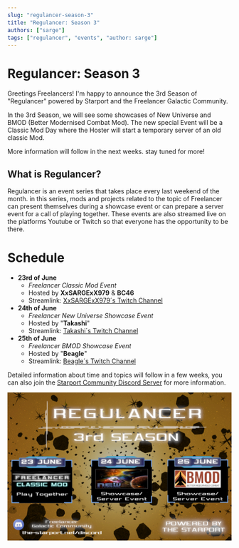 ```yaml
---
slug: "regulancer-season-3"
title: "Regulancer: Season 3"
authors: ["sarge"]
tags: ["regulancer", "events", "author: sarge"]
---
```


# Regulancer: Season 3

Greetings Freelancers!
I'm happy to announce the 3rd Season of "Regulancer" powered by Starport and the Freelancer Galactic Community. 

In the 3rd Season, we will see some showcases of New Universe and BMOD (Better Modernised Combat Mod). The new special Event will be a Classic Mod Day where the Hoster will start a temporary server of an old classic Mod.

More information will follow in the next weeks. stay tuned for more!

## What is Regulancer?
  
Regulancer is an event series that takes place every last weekend of the month. in this series, mods and projects related to the topic of Freelancer can present themselves during a showcase event or can prepare a server event for a call of playing together. These events are also streamed live on the platforms Youtube or Twitch so that everyone has the opportunity to be there.

# Schedule

 - **23rd of June**
     - *Freelancer Classic Mod Event*
     - Hosted by **XxSARGExX979** & **BC46**
     - Streamlink: [XxSARGExX979´s Twitch Channel](https://www.twitch.tv/dedarkstar)
 - **24th of June**
     - *Freelancer New Universe Showcase Event*
     - Hosted by "**Takashi**"
     - Streamlink: [Takashi´s Twitch Channel](https://www.twitch.tv/drctakashi)
 - **25th of June**
     - *Freelancer BMOD Showcase Event*
     - Hosted by "**Beagle**"
     - Streamlink: [Beagle´s Twitch Channel](https://www.twitch.tv/beagsandjam)

Detailed information about time and topics will follow in a few weeks, you can also join the [Starport Community Discord Server](https://discord.com/invite/c6wtsBk) for more information.

![The regulancer flyer, showing dates for each event that is taking place as part of the series.](./regulancer-s3-flyer.png)
